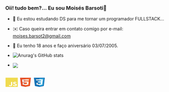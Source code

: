 ### Oii! tudo bem?... Eu sou Moisés Barsoti👋




- 🌱 Eu estou estudando DS para me tornar um programador FULLSTACK...
- ✉️ Caso queira entrar em contato comigo por e-mail: moises.barsot2@gmail.com
- 🎇 Eu tenho 18 anos e faço aniversário 03/07/2005.

- ![Anurag's GitHub stats](https://github-readme-stats.vercel.app/api?username=moisesBarsoti&show_icons=true&theme=dracula)

- <a href="https://github.com/anuraghazra/convoychat">
  <img height=200 align="center" src="https://github-readme-stats.vercel.app/api/top-langs?username=moisesBarsoti&layout=compact&langs_count=8&card_width=320&theme=dark" />
</a>
<div style="display: inline_block"><br>
  <img align="center" alt="Rafa-Js" height="30" width="40" src="https://raw.githubusercontent.com/devicons/devicon/master/icons/javascript/javascript-plain.svg">
  <img align="center" alt="Rafa-HTML" height="30" width="40" src="https://raw.githubusercontent.com/devicons/devicon/master/icons/html5/html5-original.svg">
  <img align="center" alt="Rafa-CSS" height="30" width="40" src="https://raw.githubusercontent.com/devicons/devicon/master/icons/css3/css3-original.svg">
</div>
                    
